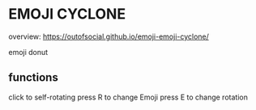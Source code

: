 ﻿# EMOJI CYCLONE

overview: https://outofsocial.github.io/emoji-emoji-cyclone/

emoji donut


## functions

click to self-rotating
press R to change Emoji
press E to change rotation
